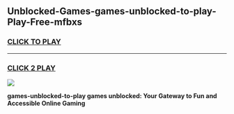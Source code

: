
## Unblocked-Games-games-unblocked-to-play-Play-Free-mfbxs
<h3>
<a href="https://premium76.site?title=games-unblocked-to-play&ref=19M">CLICK TO PLAY</a></h3>
<hr>

<h3>
<a href="https://premium76.site?title=games-unblocked-to-play&ref=19M">CLICK 2 PLAY</a>
  
</h3>

<a href="https://premium76.site?title=games-unblocked-to-play&ref=19M"><img src="https://clearcache.store/games.png"></a>


**games-unblocked-to-play games unblocked: Your Gateway to Fun and Accessible Online Gaming**

